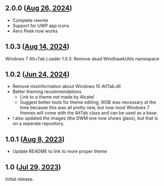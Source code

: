 ## 2.0.0 ([Aug 26, 2024](https://github.com/ramensoftware/windhawk-mods/blob/a1ef83e2b24d3b147686d269bf92c7c37c7feaa0/mods/win7-alttab-loader.wh.cpp))

- Complete rewrite
- Support for UWP app icons
- Aero Peek now works

## 1.0.3 ([Aug 14, 2024](https://github.com/ramensoftware/windhawk-mods/blob/c541b5650cd974bbbf77bfac89f9f12851d58dc0/mods/win7-alttab-loader.wh.cpp))

Windows 7 Alt+Tab Loader 1.0.3: Remove dead WindhawkUtils namespace

## 1.0.2 ([Jun 24, 2024](https://github.com/ramensoftware/windhawk-mods/blob/5ba4de576191570cfd6748518b3ed427391181d0/mods/win7-alttab-loader.wh.cpp))

- Remove misinformation about Windows 10 AltTab.dll
- Better theming recommendations
  - Link to a theme *not* made by Alcatel
  - Suggest better tools for theme editing; WSB was necessary at the time
  because this was all pretty new, but now most Windows 7 themes will come
  with the AltTab class and can be used as a base.
- I also updated the images (the DWM one now shows glass), but that is on
a seperate repository.

## 1.0.1 ([Aug 8, 2023](https://github.com/ramensoftware/windhawk-mods/blob/f960450eb653d48c9ab3177e706b93b59a4e8394/mods/win7-alttab-loader.wh.cpp))

* Update README to link to more proper theme

## 1.0 ([Jul 29, 2023](https://github.com/ramensoftware/windhawk-mods/blob/5f590e1d63e94d5c7a371e0fb0a9374e757531e7/mods/win7-alttab-loader.wh.cpp))

Initial release.
